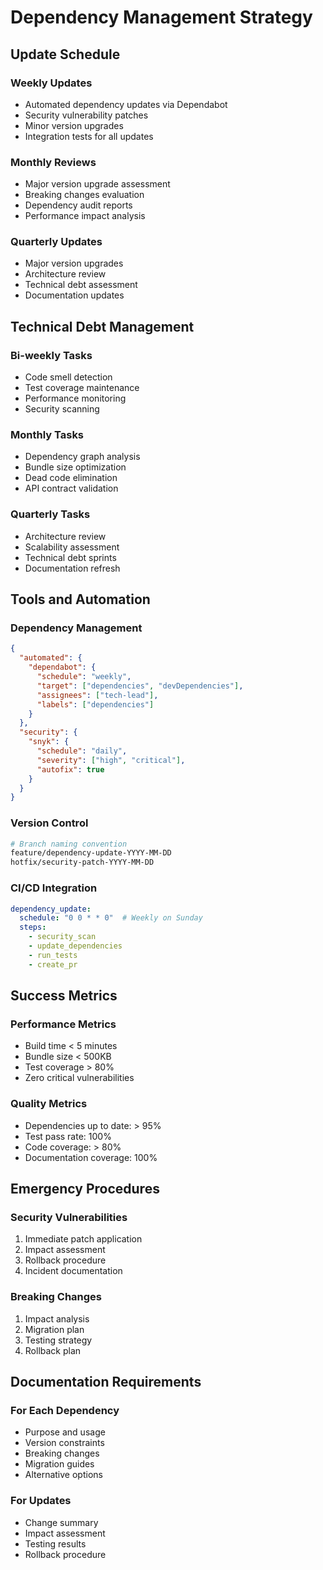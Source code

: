 # Dependency Management Strategy

## Update Schedule

### Weekly Updates
- Automated dependency updates via Dependabot
- Security vulnerability patches
- Minor version upgrades
- Integration tests for all updates

### Monthly Reviews
- Major version upgrade assessment
- Breaking changes evaluation
- Dependency audit reports
- Performance impact analysis

### Quarterly Updates
- Major version upgrades
- Architecture review
- Technical debt assessment
- Documentation updates

## Technical Debt Management

### Bi-weekly Tasks
- Code smell detection
- Test coverage maintenance
- Performance monitoring
- Security scanning

### Monthly Tasks
- Dependency graph analysis
- Bundle size optimization
- Dead code elimination
- API contract validation

### Quarterly Tasks
- Architecture review
- Scalability assessment
- Technical debt sprints
- Documentation refresh

## Tools and Automation

### Dependency Management
```json
{
  "automated": {
    "dependabot": {
      "schedule": "weekly",
      "target": ["dependencies", "devDependencies"],
      "assignees": ["tech-lead"],
      "labels": ["dependencies"]
    }
  },
  "security": {
    "snyk": {
      "schedule": "daily",
      "severity": ["high", "critical"],
      "autofix": true
    }
  }
}
```

### Version Control
```bash
# Branch naming convention
feature/dependency-update-YYYY-MM-DD
hotfix/security-patch-YYYY-MM-DD
```

### CI/CD Integration
```yaml
dependency_update:
  schedule: "0 0 * * 0"  # Weekly on Sunday
  steps:
    - security_scan
    - update_dependencies
    - run_tests
    - create_pr
```

## Success Metrics

### Performance Metrics
- Build time < 5 minutes
- Bundle size < 500KB
- Test coverage > 80%
- Zero critical vulnerabilities

### Quality Metrics
- Dependencies up to date: > 95%
- Test pass rate: 100%
- Code coverage: > 80%
- Documentation coverage: 100%

## Emergency Procedures

### Security Vulnerabilities
1. Immediate patch application
2. Impact assessment
3. Rollback procedure
4. Incident documentation

### Breaking Changes
1. Impact analysis
2. Migration plan
3. Testing strategy
4. Rollback plan

## Documentation Requirements

### For Each Dependency
- Purpose and usage
- Version constraints
- Breaking changes
- Migration guides
- Alternative options

### For Updates
- Change summary
- Impact assessment
- Testing results
- Rollback procedure 